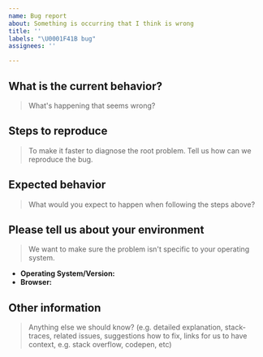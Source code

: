 ```yaml
---
name: Bug report
about: Something is occurring that I think is wrong
title: ''
labels: "\U0001F41B bug"
assignees: ''

---
```


## What is the current behavior?

> What's happening that seems wrong?

## Steps to reproduce

> To make it faster to diagnose the root problem. Tell us how can we reproduce the bug.

## Expected behavior

> What would you expect to happen when following the steps above?

## Please tell us about your environment

> We want to make sure the problem isn't specific to your operating system.
  
- **Operating System/Version:** 
- **Browser:** 

## Other information

> Anything else we should know? (e.g. detailed explanation, stack-traces, related issues, suggestions how to fix, links for us to have context, e.g. stack overflow, codepen, etc)
